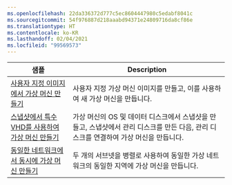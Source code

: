 ```yaml
---
ms.openlocfilehash: 22da336372d777c5ec8604447980c5edabf8041c
ms.sourcegitcommit: 54f976887d218aaabd94371e24809716da8cf86e
ms.translationtype: HT
ms.contentlocale: ko-KR
ms.lasthandoff: 02/04/2021
ms.locfileid: "99569573"
---
```

| 샘플  | Description |
|---|---|
| [사용자 지정 이미지에서 가상 머신 만들기][1] | 사용자 지정 가상 머신 이미지를 만들고, 이를 사용하여 새 가상 머신을 만듭니다. | 
| [스냅샷에서 특수 VHD를 사용하여 가상 머신 만들기][2] | 가상 머신의 OS 및 데이터 디스크에서 스냅샷을 만들고, 스냅샷에서 관리 디스크를 만든 다음, 관리 디스크를 연결하여 가상 머신을 만듭니다. |  
| [동일한 네트워크에서 동시에 가상 머신 만들기][3] | 두 개의 서브넷을 병렬로 사용하여 동일한 가상 네트워크의 동일한 지역에 가상 머신을 만듭니다. |

[1]: https://github.com/Azure-Samples/managed-disk-java-create-virtual-machine-using-custom-image/
[2]: https://github.com/Azure-Samples/managed-disk-java-create-virtual-machine-using-specialized-disk-from-vhd/
[3]: https://github.com/Azure-Samples/compute-java-manage-virtual-machines-in-parallel/
